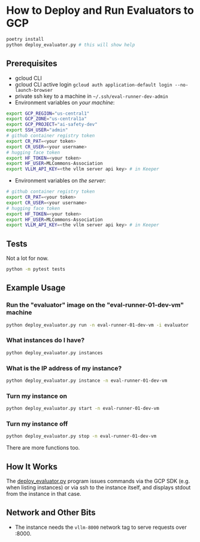 # How to Deploy and Run Evaluators to GCP

```bash
poetry install
python deploy_evaluator.py # this will show help
```

## Prerequisites

* gcloud CLI
* gcloud CLI active login `gcloud auth application-default login --no-launch-browser`
* private ssh key to a machine in `~/.ssh/eval-runner-dev-admin`
* Environment variables on *your machine*:


```bash
export GCP_REGION="us-central1"
export GCP_ZONE="us-central1a"
export GCP_PROJECT="ai-safety-dev"
export SSH_USER="admin"
# github container registry token
export CR_PAT=<your token>
export CR_USER=<your username>
# hugging face token
export HF_TOKEN=<your token>
export HF_USER=MLCommons-Association
export VLLM_API_KEY=<the vllm server api key> # in Keeper
```

* Environment variables on *the server*:

```bash
# github container registry token
export CR_PAT=<your token>
export CR_USER=<your username>
# hugging face token
export HF_TOKEN=<your token>
export HF_USER=MLCommons-Association
export VLLM_API_KEY=<the vllm server api key> # in Keeper
```

## Tests

Not a lot for now.

```bash
python -m pytest tests
```

## Example Usage

### Run the "evaluator" image on the "eval-runner-01-dev-vm" machine

```bash
python deploy_evaluator.py run -n eval-runner-01-dev-vm -i evaluator
```

### What instances do I have?

```bash
python deploy_evaluator.py instances
```

### What is the IP address of my instance?

```bash
python deploy_evaluator.py instance -n eval-runner-01-dev-vm
```

### Turn my instance on

```bash
python deploy_evaluator.py start -n eval-runner-01-dev-vm
```

### Turn my instance off

```bash
python deploy_evaluator.py stop -n eval-runner-01-dev-vm
```

There are more functions too.

## How It Works

The [deploy_evaluator.py](./deploy_evaluator.py) program issues commands via the GCP
SDK (e.g. when listing instances) or via ssh to the instance itself, and displays
stdout from the instance in that case.

## Network and Other Bits

* The instance needs the `vllm-8000` network tag to serve requests over :8000.
